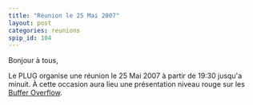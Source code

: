 ```yaml
---
title: "Réunion le 25 Mai 2007"
layout: post
categories: reunions
spip_id: 104
---
```

Bonjour à tous,

Le PLUG organise une réunion le 25 Mai 2007 à partir de 19:30 jusqu'a minuit. À cette occasion aura lieu une présentation niveau rouge sur les [Buffer Overflow](http://fr.wikipedia.org/wiki/Buffer_overflow).
